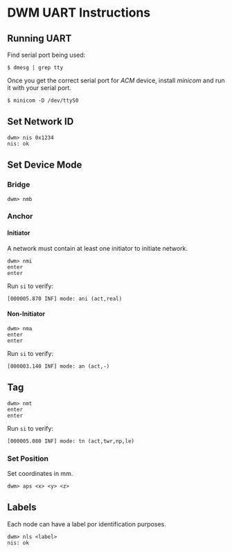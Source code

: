 # DWM UART Instructions

## Running UART

Find serial port being used:

```$ dmesg | grep tty```

Once you get the correct serial port for *ACM* device, install *minicom* and run it with your serial port.

```$ minicom -D /dev/ttyS0```


## Set Network ID
```
dwm> nis 0x1234
nis: ok
```

## Set Device Mode

### Bridge
```dwm> nmb```

### Anchor

#### Initiator
A network must contain at least one initiator to initiate network.
```
dwm> nmi
enter
enter
```
Run `si` to verify:

```[000005.870 INF] mode: ani (act,real)```

#### Non-Initiator

```
dwm> nma
enter
enter
```
Run `si` to verify:

```[000003.140 INF] mode: an (act,-)```

## Tag

```
dwm> nmt
enter
enter
```
Run `si` to verify:

```[000005.080 INF] mode: tn (act,twr,np,le)```

### Set Position
Set coordinates in mm.

```dwm> aps <x> <y> <z>```

## Labels
Each node can have a label por identification purposes.

```
dwm> nls <label>
nis: ok
```
